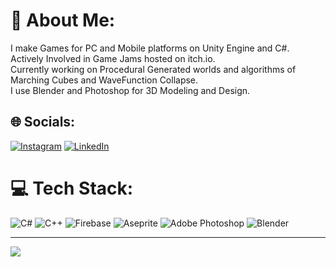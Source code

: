 # 💫 About Me:
I make Games for PC and Mobile platforms on Unity Engine and C#. <br>Actively Involved in Game Jams hosted on itch.io.<br>Currently working on Procedural Generated worlds and algorithms of Marching Cubes and WaveFunction Collapse.<br>I use Blender and Photoshop for 3D Modeling and Design.


## 🌐 Socials:
[![Instagram](https://img.shields.io/badge/Instagram-%23E4405F.svg?logo=Instagram&logoColor=white)](https://instagram.com/sameer.ds4) [![LinkedIn](https://img.shields.io/badge/LinkedIn-%230077B5.svg?logo=linkedin&logoColor=white)](https://linkedin.com/in/sameerds4)

# 💻 Tech Stack:
![C#](https://img.shields.io/badge/c%23-%23239120.svg?style=flat&logo=c-sharp&logoColor=white) ![C++](https://img.shields.io/badge/c++-%2300599C.svg?style=flat&logo=c%2B%2B&logoColor=white) ![Firebase](https://img.shields.io/badge/firebase-%23039BE5.svg?style=flat&logo=firebase) ![Aseprite](https://img.shields.io/badge/Aseprite-FFFFFF?style=flat&logo=Aseprite&logoColor=#7D929E) ![Adobe Photoshop](https://img.shields.io/badge/adobephotoshop-%2331A8FF.svg?style=flat&logo=adobephotoshop&logoColor=white) ![Blender](https://img.shields.io/badge/blender-%23F5792A.svg?style=flat&logo=blender&logoColor=white)

<!--# 📊 GitHub Stats:
![](https://github-readme-stats.vercel.app/api?username=sameer-ds4&theme=dark&hide_border=true&include_all_commits=false&count_private=false)<br/>
![](https://github-readme-streak-stats.herokuapp.com/?user=sameer-ds4&theme=dark&hide_border=true)<br/>
![](https://github-readme-stats.vercel.app/api/top-langs/?username=sameer-ds4&theme=dark&hide_border=true&include_all_commits=false&count_private=false&layout=compact)
-->
---
[![](https://visitcount.itsvg.in/api?id=sameer-ds4&icon=9&color=12)](https://visitcount.itsvg.in)

<!-- Proudly created with GPRM ( https://gprm.itsvg.in ) -->
